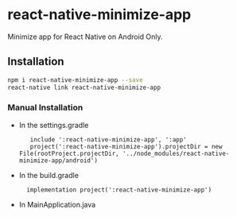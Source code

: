 # react-native-minimize-app
Minimize app for React Native on Android Only.

## Installation

```bash
npm i react-native-minimize-app --save
react-native link react-native-minimize-app 
```

### Manual Installation

* In the settings.gradle
  ```	
     include ':react-native-minimize-app', ':app'
     project(':react-native-minimize-app').projectDir = new File(rootProject.projectDir, '../node_modules/react-native-minimize-app/android')
  ```
* In the build.gradle
  ```
    implementation project(':react-native-minimize-app')
  ```
* In MainApplication.java
  ```
  ```
		 